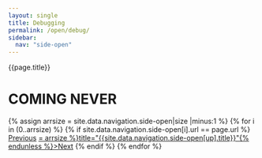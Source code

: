 ```yaml
---
layout: single
title: Debugging
permalink: /open/debug/
sidebar:
  nav: "side-open"
---
```


{{page.title}}

# COMING NEVER

<!-- Including pagination manually since these are pages so page layout MUST be changed under navigation.yml -->
<nav class="pagination">
{% assign arrsize = site.data.navigation.side-open|size |minus:1 %}
{% for i in (0..arrsize) %}
    {% if site.data.navigation.side-open[i].url == page.url %}
        <a href="{% if i == 0 %}#{% else %}{% assign down = i|minus:1 %}{{ site.data.navigation.side-open[down].url }}{% endif %}" class="pagination--pager {% if i == 0 %}disabled{% endif %}" {% unless i == 0 %}title="{{site.data.navigation.side-open[down].title}}"{% endunless %}>Previous</a>
        <a href="{% if i >= arrsize %}#{% else %}{% assign up = i|plus:1 %}{{ site.data.navigation.side-open[up].url }}{% endif %}" class="pagination--pager {% if i >= arrsize %}disabled{% endif %}" {% unless i >= arrsize %}title="{{site.data.navigation.side-open[up].title}}"{% endunless %}>Next</a>
    {% endif %}
{% endfor %}  
</nav>